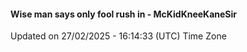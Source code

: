 #### Wise man says only fool rush in - McKidKneeKaneSir
Updated on 27/02/2025 - 16:14:33 (UTC) Time Zone
